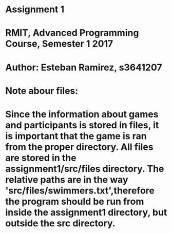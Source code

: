 # Assignment 1

# RMIT, Advanced Programming Course, Semester 1 2017
# Author: Esteban Ramirez, s3641207

# Note abour files:
# Since the information about games and participants is stored in files, it is important that the game is ran from the proper directory. All files are stored in the assignment1/src/files directory. The relative paths are in the way 'src/files/swimmers.txt',therefore the program should be run from inside the assignment1 directory, but outside the src directory.